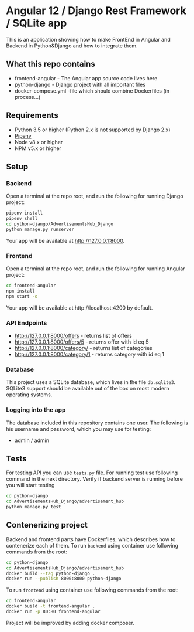 # Angular 12 / Django Rest Framework / SQLite app

This is an application showing how to make FrontEnd in Angular and Backend in Python&Django and how to integrate them.

## What this repo contains
* frontend-angular - The Angular app source code lives here
* python-django - Django project with all important files
* docker-compose.yml -file which should combine Dockerfiles (in process...)

## Requirements
* Python 3.5 or higher (Python 2.x is not supported by Django 2.x)
* [Pipenv](https://pipenv.readthedocs.io/)
* Node v8.x or higher
* NPM v5.x or higher

## Setup

### Backend
Open a terminal at the repo root, and run the following for running Django project:

```bash
pipenv install
pipenv shell
cd python-django/AdvertisementsHub_Django
python manage.py runserver
```
Your app will be available at http://127.0.0.1:8000.

### Frontend
Open a terminal at the repo root, and run the following for running Angular project:

```bash
cd frontend-angular
npm install
npm start -o
```
Your app will be available at http://localhost:4200 by default.

### API Endpoints
* http://127.0.0.1:8000/offers - returns list of offers
*  http://127.0.0.1:8000/offers/5 - returns offer with id eq 5
*  http://127.0.0.1:8000/category/ - returns list of categories
*  http://127.0.0.1:8000/category/1 - returns category with id eq 1

###  Database

This project uses a SQLite database, which lives in the file `db.sqlite3`. SQLite3 support should be available out of the box on most modern operating systems.

### Logging into the app

The database included in this repository contains one user. The following is his username and password, which you may use for testing:

- admin / admin

## Tests
For testing API you can use ```tests.py``` file. For running test use following command in the next directory.
Verify if backend server is running before you will start testing
```bash
cd python-django
cd AdvertisementsHub_Django/advertisement_hub
python manage.py test
```

## Contenerizing project
Backend and frontend parts have Dockerfiles, which describes how to contenerize each of them.
 To run ```backend``` using container use following commands from the root:
 ```bash
cd python-django
cd AdvertisementsHub_Django/advertisement_hub
docker build --tag python-django .
docker run --publish 8000:8000 python-django
```
 To run ```frontend``` using container use following commands from the root:
 ```bash
cd frontend-angular
docker build -t frontend-angular .
docker run -p 80:80 frontend-angular
```
Project will be improved by adding docker composer.






